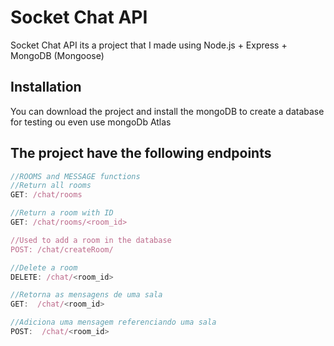 # Socket Chat API

Socket Chat API its a project that I made using Node.js + Express + MongoDB (Mongoose)

## Installation

You can download the project and install the mongoDB to create a database for testing ou even use mongoDb Atlas


## The project have the following endpoints

```javascript
//ROOMS and MESSAGE functions
//Return all rooms 
GET: /chat/rooms

//Return a room with ID
GET: /chat/rooms/<room_id>

//Used to add a room in the database
POST: /chat/createRoom/

//Delete a room
DELETE: /chat/<room_id>

//Retorna as mensagens de uma sala
GET:  /chat/<room_id>

//Adiciona uma mensagem referenciando uma sala
POST:  /chat/<room_id>
```
